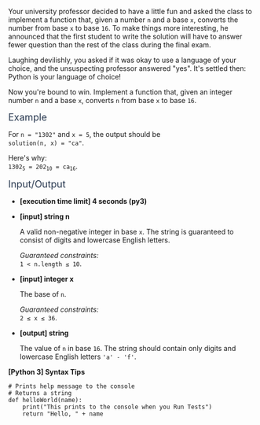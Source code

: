 <p>Your university professor decided to have a little fun and asked the class to implement a function that, given a number <code>n</code> and a base <code>x</code>, converts the number from base <code>x</code> to base <code>16</code>. To make things more interesting, he announced that the first student to write the solution will have to answer fewer question than the rest of the class during the final exam.</p>
<p>Laughing devilishly, you asked if it was okay to use a language of your choice, and the unsuspecting professor answered "yes". It's settled then: Python is your language of choice!</p>
<p>Now you're bound to win. Implement a function that, given an integer number <code>n</code> and a base <code>x</code>, converts <code>n</code> from base <code>x</code> to base <code>16</code>.</p>
<p><span class="markdown--header" style="color:#2b3b52;font-size:1.4em">Example</span></p>
<p>For <code>n = "1302"</code> and <code>x = 5</code>, the output should be<br />
<code>solution(n, x) = "ca"</code>.</p>
<p>Here's why:<br />
<code>1302<sub>5</sub> = 202<sub>10</sub> = ca<sub>16</sub></code>.</p>
<p><span class="markdown--header" style="color:#2b3b52;font-size:1.4em">Input/Output</span></p>
<ul>
<li>
<p><strong>[execution time limit] 4 seconds (py3)</strong></p>
</li>
<li>
<p><strong>[input] string n</strong></p>
<p>A valid non-negative integer in base <code>x</code>. The string is guaranteed to consist of digits and lowercase English letters.</p>
<p><em>Guaranteed constraints:</em><br />
<code>1 &lt; n.length ≤ 10</code>.</p>
</li>
<li>
<p><strong>[input] integer x</strong></p>
<p>The base of <code>n</code>.</p>
<p><em>Guaranteed constraints:</em><br />
<code>2 ≤ x ≤ 36</code>.</p>
</li>
<li>
<p><strong>[output] string</strong></p>
<p>The value of <code>n</code> in base <code>16</code>. The string should contain only digits and lowercase English letters <code>'a' - 'f'</code>.</p>
</li>
</ul>
<p><strong>[Python 3] Syntax Tips</strong></p>
<pre><code class="language-python"><span class="hljs-comment"># Prints help message to the console</span>
<span class="hljs-comment"># Returns a string</span>
<span class="hljs-keyword">def</span> <span class="hljs-title function_">helloWorld</span>(<span class="hljs-params">name</span>):
    <span class="hljs-built_in">print</span>(<span class="hljs-string">"This prints to the console when you Run Tests"</span>)
    <span class="hljs-keyword">return</span> <span class="hljs-string">"Hello, "</span> + name

</code></pre>
